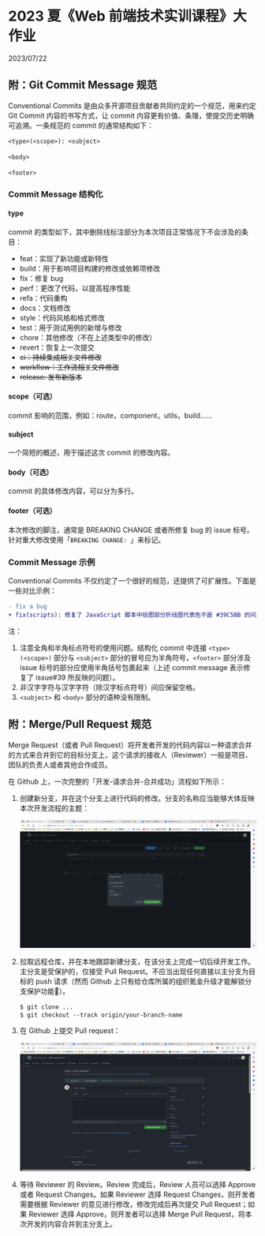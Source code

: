 # 2023 夏《Web 前端技术实训课程》大作业
2023/07/22

## 附：Git Commit Message 规范

Conventional Commits 是由众多开源项目贡献者共同约定的一个规范，用来约定 Git Commit 内容的书写方式，让 commit 内容更有价值、条理，使提交历史明确可追溯。一条规范的 commit 的通常结构如下：

```
<type>(<scope>): <subject>

<body>

<footer>
```

### Commit Message 结构化

#### type

commit 的类型如下，其中删除线标注部分为本次项目正常情况下不会涉及的条目：

- feat：实现了新功能或新特性
- build：用于影响项目构建的修改或依赖项修改
- fix：修复 bug
- perf：更改了代码，以提高程序性能
- refa：代码重构
- docs：文档修改
- style：代码风格和格式修改
- test：用于测试用例的新增与修改
- chore：其他修改（不在上述类型中的修改）
- revert：恢复上一次提交
- ~~ci：持续集成相关文件修改~~
- ~~workflow：工作流相关文件修改~~
- ~~release: 发布新版本~~

#### scope（可选）

commit 影响的范围，例如：route，component，utils，build……

#### subject

一个简短的概述，用于描述这次 commit 的修改内容。

#### body（可选）

commit 的具体修改内容，可以分为多行。

#### footer（可选）

本次修改的脚注，通常是 BREAKING CHANGE 或者所修复 bug 的 issue 标号。针对重大修改使用「`BREAKING CHANGE: `」来标记。

### Commit Message 示例

Conventional Commits 不仅约定了一个很好的规范，还提供了可扩展性。下面是一些对比示例：

```diff
- fix a bug
+ fix(scripts): 修复了 JavaScript 脚本中绘图部分折线图代表色不是 #39C5BB 的问题 (#39)
```

注：

1. 注意全角和半角标点符号的使用问题。结构化 commit 中连接 `<type>(<scope>)` 部分与 `<subject>` 部分的冒号应为半角符号，`<footer>` 部分涉及 issue 标号的部分应使用半角括号包裹起来（上述 commit message 表示修复了 issue#39 所反映的问题）。
2. 非汉字字符与汉字字符（除汉字标点符号）间应保留空格。
3. `<subject>` 和 `<body>` 部分的语种没有限制。

## 附：Merge/Pull Request 规范

Merge Request（或者 Pull Request）将开发者开发的代码内容以一种请求合并的方式来合并到它的目标分支上，这个请求的接收人（Reviewer）一般是项目、团队的负责人或者其他合作成员。

在 Github 上，一次完整的「开发-请求合并-合并成功」流程如下所示：

1. 创建新分支，并在这个分支上进行代码的修改。分支的名称应当能够大体反映本次开发流程的主题：
   
   <img src="./assets/create_branch_example.png" alt="create_branch_example" />

2. 拉取远程仓库，并在本地跟踪新建分支，在该分支上完成一切后续开发工作。主分支是受保护的，仅接受 Pull Request。不应当出现任何直接以主分支为目标的 push 请求（然而 Github 上只有给仓库所属的组织氪金升级才能解锁分支保护功能🥺）。

   ```shell
   $ git clone ...
   $ git checkout --track origin/your-branch-name
   ```

3. 在 Github 上提交 Pull request：

   <img src="./assets/pr_example.png" alt="pr_example" />

4. 等待 Reviewer 的 Review。Review 完成后，Review 人员可以选择 Approve 或者 Request Changes。如果 Reviewer 选择 Request Changes，则开发者需要根据 Reviewer 的意见进行修改，修改完成后再次提交 Pull Request；如果 Reviewer 选择 Approve，则开发者可以选择 Merge Pull Request，将本次开发的内容合并到主分支上。
